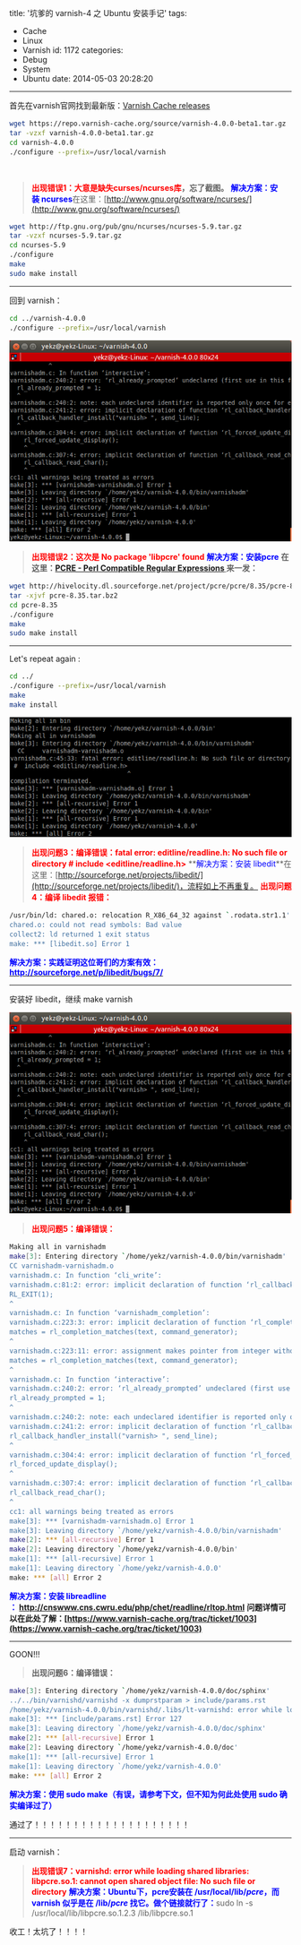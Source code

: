 title: '坑爹的 varnish-4 之 Ubuntu 安装手记'
tags:
  - Cache
  - Linux
  - Varnish
id: 1172
categories:
  - Debug
  - System
  - Ubuntu
date: 2014-05-03 20:28:20
---

首先在varnish官网找到最新版：[Varnish Cache releases](https://www.varnish-cache.org/releases)


``` bash
wget https://repo.varnish-cache.org/source/varnish-4.0.0-beta1.tar.gz
tar -vzxf varnish-4.0.0-beta1.tar.gz
cd varnish-4.0.0
./configure --prefix=/usr/local/varnish
```


<!--more-->


<br />

> <span style="color: #ff0000;">**出现错误1：大意是缺失curses/ncurses库</span>，忘了截图。**
<span style="color: #0000ff;">**解决方案：安装 ncurses**</span>在这里：[http://www.gnu.org/software/ncurses/](http://www.gnu.org/software/ncurses/)
``` bash
wget http://ftp.gnu.org/pub/gnu/ncurses/ncurses-5.9.tar.gz
tar -vzxf ncurses-5.9.tar.gz
cd ncurses-5.9
./configure
make
sudo make install
```

* * *

回到 varnish：

``` bash
cd ../varnish-4.0.0
./configure --prefix=/usr/local/varnish
```

[![varnish-4.0.0报错](/img/9.png)](/img/9.png)
> **<span style="color: #ff0000;">出现错误2：这次是 No package 'libpcre' found</span>**
**<span style="color: #0000ff;">解决方案：安装pcre</span>**
**在这里：[PCRE - Perl Compatible Regular Expressions](https://sourceforge.net/projects/pcre/files/pcre/)<span style="text-decoration: underline;"> </span>来一发：**
``` bash
wget http://hivelocity.dl.sourceforge.net/project/pcre/pcre/8.35/pcre-8.35.tar.bz2
tar -xjvf pcre-8.35.tar.bz2
cd pcre-8.35
./configure
make
sudo make install
```

* * *

Let's repeat again :

``` bash
cd ../
./configure --prefix=/usr/local/varnish
make
make install
```

[![fatal error: editline/readline.h: No such file or directory  #  include ](/img/10.png)](/img/10.png)
> **<span style="color: #ff0000;">出现问题3：编译错误：fatal error: editline/readline.h: No such file or directory # include &lt;editline/readline.h&gt;</span>**
**<span style="color: #0000ff;">解决方案：安装 libedit</span>**在这里：[http://sourceforge.net/projects/libedit/](http://sourceforge.net/projects/libedit/)，流程如上不再重复。
**<span style="color: #ff0000;">出现问题4：编译 libedit 报错：</span>**
``` bash
/usr/bin/ld: chared.o: relocation R_X86_64_32 against `.rodata.str1.1' can not be used when making a shared object; recompile with -fPIC
chared.o: could not read symbols: Bad value
collect2: ld returned 1 exit status
make: *** [libedit.so] Error 1
```
**<span style="color: #0000ff;">解决方案：实践证明这位哥们的方案有效：[<span style="color: #0000ff;">http://sourceforge.net/p/libedit/bugs/7/</span>](http://sourceforge.net/p/libedit/bugs/7/)</span>**

* * *

安装好 libedit，继续 make varnish

[![varnish-4.0.0报错](/img/11.png)](11.png)
> <span style="color: #ff0000;">**出现问题5：编译错误：**</span><address class="brush: bash; gutter: true">
``` bash
Making all in varnishadm
make[3]: Entering directory `/home/yekz/varnish-4.0.0/bin/varnishadm'
CC varnishadm-varnishadm.o
varnishadm.c: In function ‘cli_write’:
varnishadm.c:81:2: error: implicit declaration of function ‘rl_callback_handler_remove’ [-Werror=implicit-function-declaration]
RL_EXIT(1);
^
varnishadm.c: In function ‘varnishadm_completion’:
varnishadm.c:223:3: error: implicit declaration of function ‘rl_completion_matches’ [-Werror=implicit-function-declaration]
matches = rl_completion_matches(text, command_generator);
^
varnishadm.c:223:11: error: assignment makes pointer from integer without a cast [-Werror]
matches = rl_completion_matches(text, command_generator);
^
varnishadm.c: In function ‘interactive’:
varnishadm.c:240:2: error: ‘rl_already_prompted’ undeclared (first use in this function)
rl_already_prompted = 1;
^
varnishadm.c:240:2: note: each undeclared identifier is reported only once for each function it appears in
varnishadm.c:241:2: error: implicit declaration of function ‘rl_callback_handler_install’ [-Werror=implicit-function-declaration]
rl_callback_handler_install("varnish> ", send_line);
^
varnishadm.c:304:4: error: implicit declaration of function ‘rl_forced_update_display’ [-Werror=implicit-function-declaration]
rl_forced_update_display();
^
varnishadm.c:307:4: error: implicit declaration of function ‘rl_callback_read_char’ [-Werror=implicit-function-declaration]
rl_callback_read_char();
^
cc1: all warnings being treated as errors
make[3]: *** [varnishadm-varnishadm.o] Error 1
make[3]: Leaving directory `/home/yekz/varnish-4.0.0/bin/varnishadm'
make[2]: *** [all-recursive] Error 1
make[2]: Leaving directory `/home/yekz/varnish-4.0.0/bin'
make[1]: *** [all-recursive] Error 1
make[1]: Leaving directory `/home/yekz/varnish-4.0.0'
make: *** [all] Error 2
```
**<span style="color: #0000ff;">解决方案：安装 libreadline ： http://cnswww.cns.cwru.edu/php/chet/readline/rltop.html</span>**
**问题详情可以在此处了解：[https://www.varnish-cache.org/trac/ticket/1003](https://www.varnish-cache.org/trac/ticket/1003)**

* * *

GOON!!!

> **出现问题6：编译错误：**
``` bash
make[3]: Entering directory `/home/yekz/varnish-4.0.0/doc/sphinx'
../../bin/varnishd/varnishd -x dumprstparam > include/params.rst
/home/yekz/varnish-4.0.0/bin/varnishd/.libs/lt-varnishd: error while loading shared libraries: libpcre.so.1: cannot open shared object file: No such file or directory
make[3]: *** [include/params.rst] Error 127
make[3]: Leaving directory `/home/yekz/varnish-4.0.0/doc/sphinx'
make[2]: *** [all-recursive] Error 1
make[2]: Leaving directory `/home/yekz/varnish-4.0.0/doc'
make[1]: *** [all-recursive] Error 1
make[1]: Leaving directory `/home/yekz/varnish-4.0.0'
make: *** [all] Error 2
```
<span style="color: #0000ff;">**解决方案：使用 sudo make（有误，请参考下文，但不知为何此处使用 sudo 确实编译过了）**</span>

通过了！！！！！！！！！！！！！！！！！！！！

* * *

启动 varnish：
> <span style="color: #ff0000;">**出现错误7：varnishd: error while loading shared libraries: libpcre.so.1: cannot open shared object file: No such file or directory**</span><span style="color: #0000ff;">
**解决方案：Ubuntu下，pcre安装在 /usr/local/lib/*pcre*，而 varnish 似乎是在 /lib/*pcre* 找它。做个链接就行了：**</span>sudo ln -s /usr/local/lib/libpcre.so.1.2.3 /lib/libpcre.so.1

收工！太坑了！！！！
